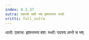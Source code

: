 ```yaml
---
index: 8.2.37
sutra: एकाचो बशो भष् झषन्तस्य स्ध्वोः
vritti: full_sutra
---
```


धातो: एकाच: झषन्तस्य बश: स्ध्वो: पदस्य अन्ते च भष्